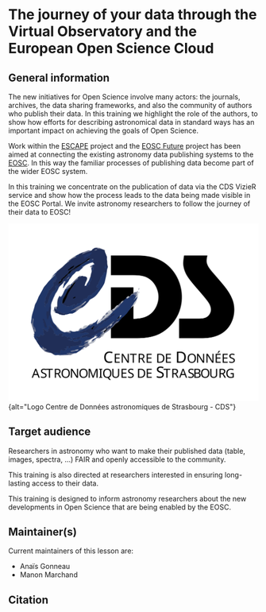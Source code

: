 # The journey of your data through the Virtual Observatory and the European Open Science Cloud


## General information

The new initiatives for Open Science involve many actors: the journals, archives, the data sharing frameworks, and also the community of authors who publish their data. In this training we highlight the role of the authors, to show how efforts for describing astronomical data in standard ways has an important impact on achieving the goals of Open Science.

Work within the [ESCAPE]([url](https://projectescape.eu/)) project and the [EOSC Future]([url](https://eoscfuture.eu/)) project has been aimed at connecting the existing astronomy data publishing systems to the [EOSC]([url](https://eosc.eu/)). In this way the familiar processes of publishing data become part of the wider EOSC system. 

In this training we concentrate on the publication of data via the CDS VizieR service and show how the process leads to the data being made visible in the EOSC Portal. We invite astronomy researchers to follow the journey of their data to EOSC!


![Logo Centre de Données astronomiques de Strasbourg - CDS](https://raw.githubusercontent.com/cds-astro/a-FAIR-journey-for-astronomical-data/main/episodes/images/tmp_logos/CDS_LOGO-vect.svg){alt="Logo Centre de Données astronomiques de Strasbourg - CDS"}


## Target audience

Researchers in astronomy who want to make their published data (table, images, spectra, …) FAIR and openly accessible to the community.

This training is also directed at researchers interested in ensuring long-lasting access to their data.

This training is designed to inform astronomy researchers about the new developments in Open Science that are being enabled by the EOSC.



## Maintainer(s)

Current maintainers of this lesson are:

- Anaïs Gonneau
- Manon Marchand


## Citation




